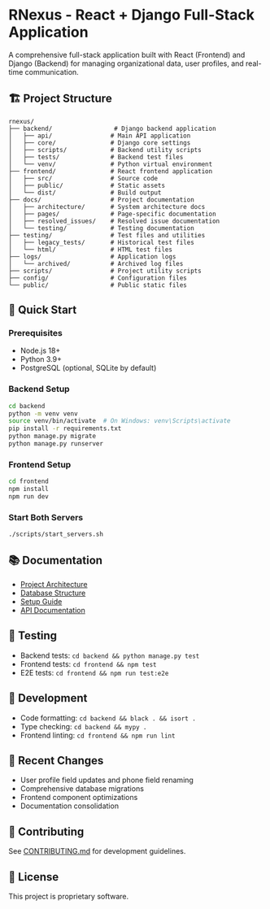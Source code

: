 # RNexus - React + Django Full-Stack Application

A comprehensive full-stack application built with React (Frontend) and Django (Backend) for managing organizational data, user profiles, and real-time communication.

## 🏗️ Project Structure

```
rnexus/
├── backend/                 # Django backend application
│   ├── api/                # Main API application
│   ├── core/               # Django core settings
│   ├── scripts/            # Backend utility scripts
│   ├── tests/              # Backend test files
│   └── venv/               # Python virtual environment
├── frontend/               # React frontend application
│   ├── src/                # Source code
│   ├── public/             # Static assets
│   └── dist/               # Build output
├── docs/                   # Project documentation
│   ├── architecture/       # System architecture docs
│   ├── pages/              # Page-specific documentation
│   ├── resolved_issues/    # Resolved issue documentation
│   └── testing/            # Testing documentation
├── testing/                # Test files and utilities
│   ├── legacy_tests/       # Historical test files
│   └── html/               # HTML test files
├── logs/                   # Application logs
│   └── archived/           # Archived log files
├── scripts/                # Project utility scripts
├── config/                 # Configuration files
└── public/                 # Public static files
```

## 🚀 Quick Start

### Prerequisites
- Node.js 18+
- Python 3.9+
- PostgreSQL (optional, SQLite by default)

### Backend Setup
```bash
cd backend
python -m venv venv
source venv/bin/activate  # On Windows: venv\Scripts\activate
pip install -r requirements.txt
python manage.py migrate
python manage.py runserver
```

### Frontend Setup
```bash
cd frontend
npm install
npm run dev
```

### Start Both Servers
```bash
./scripts/start_servers.sh
```

## 📚 Documentation

- [Project Architecture](docs/architecture/PROJECT_ARCHITECTURE.md)
- [Database Structure](docs/architecture/DATABASE_STRUCTURE.md)
- [Setup Guide](docs/setup/SETUP_GUIDE.md)
- [API Documentation](docs/API.md)

## 🧪 Testing

- Backend tests: `cd backend && python manage.py test`
- Frontend tests: `cd frontend && npm test`
- E2E tests: `cd frontend && npm run test:e2e`

## 🔧 Development

- Code formatting: `cd backend && black . && isort .`
- Type checking: `cd backend && mypy .`
- Frontend linting: `cd frontend && npm run lint`

## 📝 Recent Changes

- User profile field updates and phone field renaming
- Comprehensive database migrations
- Frontend component optimizations
- Documentation consolidation

## 🤝 Contributing

See [CONTRIBUTING.md](docs/CONTRIBUTING.md) for development guidelines.

## 📄 License

This project is proprietary software.
